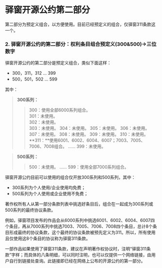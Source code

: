 # 驿窗开源公约第二部分

第二部分为预定义组合，以方便使用。目前已经预定义的组合，仅驿窗311条款这一个。

### **2. 驿窗开源公约的第二部分：权利条目组合预定义(300&500)→三位数字**

驿窗开源公约的第二部分是预定义组合，类似下面这样：

- 300，311，312 … 399
- 500，501，502 … 599

其中：


>**300系列：**
>>300：使用全部6000系列组合。  
>>301：未使用。  
>>302：未使用。  
>>303：未使用。
>>304：未使用。
>>305：未使用。
>>306：未使用。
>>307：未使用。
>>308：未使用。
>>309：未使用。
>>310：未使用。
>>**311：**使用6001、6002、6004、6007；7003、7005、7006、7008组合。
>>……
>>399：未使用。
 
>**500系列：**
>>500：未使用。
>>……
>>599：使用全部7000系列组合。 



驿窗开源公约目前可以使用的组合仅开放300系列和500系列，其中：

- 300系列为个人使用/企业使用均免费；
- 500系列为个人使用或企业使用不免费；

著作权所有人从第一部分条款列表中挑选好条目后，组合在一起成为300系列或500系列的最终协议条款。

例如，驿窗项目发布的作品会从6000系列中挑选6001、6002、6004、6007四个条目，再从7000系列中挑选7003、7005、7006、7008四个条目，总计8个条目形成最终的协议条款，这个最终的协议条款被预先定义为311。所以，所有使用且仅使用这8个条目的协议称为驿窗311条款。

一部作品如果使用了驿窗311条款，建议在声明著作权协议时，注明“驿窗311条款”字样；而具体的八条明细，可以同时注明，也可以仅提供一个网络链接，由用户自行到链接处查询。此链接即已经在网络上公布的开源公约的第一部分。



